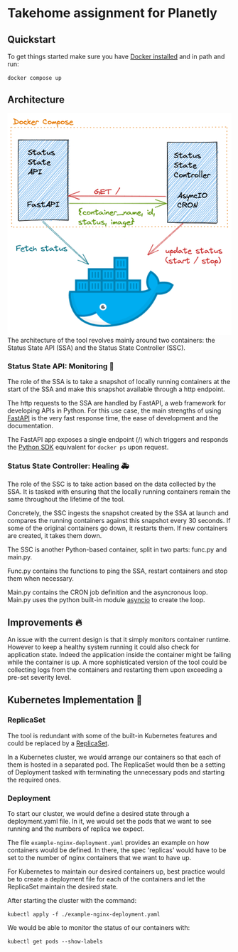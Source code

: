 # Takehome assignment for Planetly

## Quickstart
To get things started make sure you have [Docker installed](https://docs.docker.com/get-docker/) and in path and run:
```
docker compose up
```

## Architecture
![Schematic of architecture](/schematic_planetly.png)
The architecture of the tool revolves mainly around two containers: the Status State API (SSA) and the Status State Controller (SSC).
### Status State API: Monitoring 👀
The role of the SSA is to take a snapshot of locally running containers at the start of the SSA and make this snapshot available through a http endpoint.

The http requests to the SSA are handled by FastAPI, a web framework for developing APIs in Python.
For this use case, the main strengths of using [FastAPI](https://github.com/tiangolo/fastapi) is the very fast response time, the ease of development and the documentation.

The FastAPI app exposes a single endpoint (/) which triggers and responds the [Python SDK](https://docker-py.readthedocs.io/en/stable/containers.html) equivalent for ```docker ps``` upon request. 

### Status State Controller: Healing 🚑
The role of the SSC is to take action based on the data collected by the SSA. It is tasked with ensuring that the locally running containers remain the same throughout the lifetime of the tool. 

Concretely, the SSC ingests the snapshot created by the SSA at launch and compares the running containers against this snapshot every 30 seconds. If some of the original containers go down, it restarts them. If new containers are created, it takes them down.

The SSC is another Python-based container, split in two parts: func.py and main.py. 

Func.py contains the functions to ping the SSA, restart containers and stop them when necessary.

Main.py contains the CRON job definition and the asyncronous loop. Main.py uses the python built-in module [asyncio](https://docs.python.org/3/library/asyncio.html) to create the loop.

## Improvements 🔥
An issue with the current design is that it simply monitors container runtime. However to keep a healthy system running it could also check for application state. Indeed the application inside the container might be failing while the container is up.
A more sophisticated version of the tool could be collecting logs from the containers and restarting them upon exceeding a pre-set severity level.
## Kubernetes Implementation 🌊
### ReplicaSet
The tool is redundant with some of the built-in Kubernetes features and could be replaced by a [ReplicaSet](https://kubernetes.io/docs/concepts/workloads/controllers/replicaset/).

In a Kubernetes cluster, we would arrange our containers so that each of them is hosted in a separated pod. The ReplicaSet would then be a setting of Deployment tasked with terminating the unnecessary pods and starting the required ones.

### Deployment
To start our cluster, we would define a desired state through a deployment.yaml file. In it, we would set the pods that we want to see running and the numbers of replica we expect.

The file ```example-nginx-deployment.yaml``` provides an example on how containers would be defined. In there, the spec 'replicas' would have to be set to the number of nginx containers that we want to have up.

For Kubernetes to maintain our desired containers up, best practice would be to create a deployment file for each of the containers and let the ReplicaSet maintain the desired state.

After starting the cluster with the command:
````
kubectl apply -f ./example-nginx-deployment.yaml
````
We would be able to monitor the status of our containers with:
````
kubectl get pods --show-labels
````
